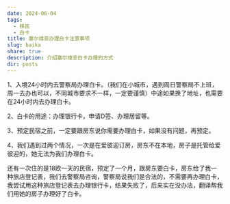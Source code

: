 ```yaml
---
date: 2024-06-04
tags:
  - 移民
  - 白卡
title: 塞尔维亚办理白卡注意事项
slug: baika
share: true
description: 介绍塞尔维亚白卡办理的方式
dir: posts
---
```


1、入境24小时内去警察局办理白卡。（我们在小城市，遇到周日警察局不上班，周一去办也可以，不同城市要求不一样，一定要谨慎）中途如果换了地址，也需要在24小时内去办理白卡。

2、白卡的用途：办理银行卡，申请D签、办理居留等。

3、预定民宿之前，一定要跟房东说你需要办理白卡，如果没有问题，再预定。

4、我们遇到过两个情况，一次是在爱彼迎订房，房东不在本地，房子是托管给爱彼迎的，她无法为我们办理白卡。

还有一次住的是18欧一天的民宿，预定了一个月，跟房东要白卡，房东给了我一种旅店登记表，我们去警察局咨询，警察局说我们是合法的，不需要再办理白卡，我尝试用这种旅店登记表去办理银行卡，结果失败了，后来实在没办法，翻译帮我们用她的房子办理好了白卡。



